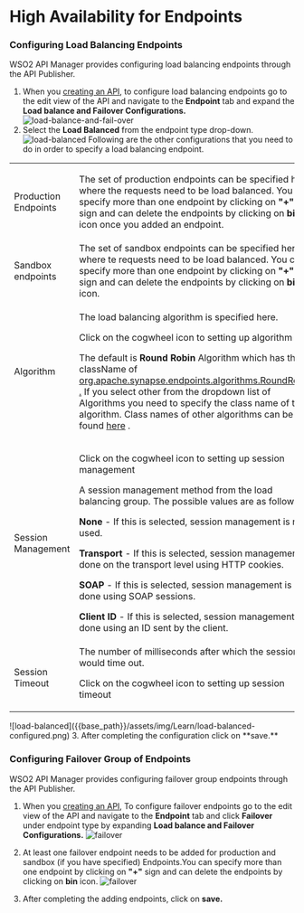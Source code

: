 # High Availability for Endpoints

### Configuring Load Balancing Endpoints

WSO2 API Manager provides configuring load balancing endpoints through the API Publisher.

1. When you [creating an API]({{base_path}}/Learn/DesignAPI/CreateAPI/create-a-rest-api), to configure load balancing endpoints go to the edit view of the API and navigate to the **Endpoint** tab and  expand the **Load balance and Failover Configurations.**
![load-balance-and-fail-over]({{base_path}}/assets/img/Learn/load-balance-and-fail-over.png)
2. Select the **Load Balanced** from the endpoint type drop-down.
![load-balanced]({{base_path}}/assets/img/Learn/load-balanced-configurations.png)
Following are the other configurations that you need to do in order to specify a load balancing endpoint.
<table>
<colgroup>
<col width="30%" />
<col width="70%" />
</colgroup>
<tbody>
<tr class="odd">
<td>Production Endpoints</td>
<td><div class="content-wrapper">
<p>The set of production endpoints can be specified here where the requests need to be load balanced. You can specify more than one endpoint by clicking on <strong>&quot;+&quot;</strong> sign and can delete the endpoints by clicking on <strong>bin</strong> icon once you added an endpoint.</p>
</div></td>
</tr>
<tr class="even">
<td>Sandbox endpoints</td>
<td>The set of sandbox endpoints can be specified here where te requests need to be load balanced. You can specify more than one endpoint by clicking on <strong>&quot;+&quot;</strong> sign and can delete the endpoints by clicking on <strong>bin</strong> icon.</td>
</tr>
<tr class="odd">
<td>Algorithm</td>
<td><div class="content-wrapper">
<p>The load balancing algorithm is specified here.</p>
<p>Click on the cogwheel icon to setting up algorithm</p>
<p>The default is <strong>Round Robin</strong> Algorithm which has the className of <a href="https://synapse.apache.org/apidocs/org/apache/synapse/endpoints/algorithms/RoundRobin.html">org.apache.synapse.endpoints.algorithms.RoundRobin</a> <a href="https://synapse.apache.org/apidocs/org/apache/synapse/endpoints/algorithms/RoundRobin.html">.</a> If you select other from the dropdown list of Algorithms you need to specify the class name of the algorithm. Class names of other algorithms can be found <a href="https://synapse.apache.org/apidocs/org/apache/synapse/endpoints/algorithms/package-summary.html">here</a> .</p>
<p></p>
</div></td>
</tr>
<tr class="even">
<td>Session Management</td>
<td>
<p>Click on the cogwheel icon to setting up session management</p>
<p>A session management method from the load balancing group. The possible values are as follows.</p>
<p><strong>None</strong> - If this is selected, session management is not used.</p>
<p><strong>Transport</strong> - If this is selected, session management is done on the transport level using HTTP cookies.</p>
<p><strong>SOAP</strong> - If this is selected, session management is done using SOAP sessions.</p>
<p><strong>Client ID</strong> - If this is selected, session management is done using an ID sent by the client.</p>
</td>
</tr>
<tr class="odd">
<td>Session Timeout</td>
<td>The number of milliseconds after which the session would time out.
<p>Click on the cogwheel icon to setting up session timeout</p></td>
</tr>
</tbody>
</table>
![load-balanced]({{base_path}}/assets/img/Learn/load-balanced-configured.png)
3. After completing the configuration click on **save.**

### Configuring Failover Group of Endpoints
WSO2 API Manager provides configuring failover group endpoints through the API Publisher.

1. When you [creating an API]({{base_path}}/Learn/DesignAPI/CreateAPI/create-a-rest-api), To configure failover endpoints go to the edit view of the API and navigate to the **Endpoint** tab and click **Failover** under endpoint type by expanding **Load balance and Failover Configurations.**
![failover]({{base_path}}/assets/img/Learn/failover.png)

2. At least one failover endpoint needs to be added for production and sandbox (if you have specified) Endpoints.You can specify more than one endpoint by clicking on **"+"** sign and can delete the endpoints by clicking on **bin** icon.
![failover]({{base_path}}/assets/img/Learn/failover-configured.png)

3. After completing the adding endpoints, click on **save.**
